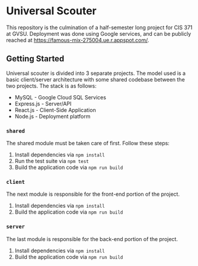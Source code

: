 # Universal Scouter
This repository is the culmination of a half-semester long project for CIS 371 at GVSU. Deployment was done using
Google services, and can be publicly reached at https://famous-mix-275004.ue.r.appspot.com/.

## Getting Started
Universal scouter is divided into 3 separate projects. The model used is a basic client/server architecture with some
shared codebase between the two projects. The stack is as follows:
* MySQL - Google Cloud SQL Services
* Express.js - Server/API
* React.js - Client-Side Application
* Node.js - Deployment platform
### `shared`
The shared module must be taken care of first. Follow these steps:
1. Install dependencies via `npm install`
2. Run the test suite via `npm test`
3. Build the application code via `npm run build`

### `client`
The next module is responsible for the front-end portion of the project.
1. Install dependencies via `npm install`
2. Build the application code via `npm run build`

### `server`
The last module is responsible for the back-end portion of the project.
1. Install dependencies via `npm install`
2. Build the application code via `npm run build`